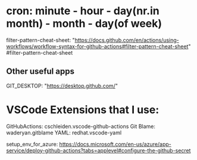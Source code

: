 # cron: minute - hour - day(nr.in month) - month - day(of week)
filter-pattern-cheat-sheet: "https://docs.github.com/en/actions/using-workflows/workflow-syntax-for-github-actions#filter-pattern-cheat-sheet" #filter-pattern-cheat-sheet

## Other useful apps
GIT_DESKTOP: "https://desktop.github.com/"

# VSCode Extensions that I use:
GitHubActions: cschleiden.vscode-github-actions
Git Blame: waderyan.gitblame
YAML: redhat.vscode-yaml

setup_env_for_azure: https://docs.microsoft.com/en-us/azure/app-service/deploy-github-actions?tabs=applevel#configure-the-github-secret
